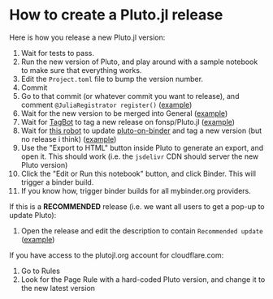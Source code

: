 # How to create a Pluto.jl release

Here is how you release a new Pluto.jl version:
1. Wait for tests to pass.
1. Run the new version of Pluto, and play around with a sample notebook to make sure that everything works.
2. Edit the `Project.toml` file to bump the version number.
3. Commit
4. Go to that commit (or whatever commit you want to release), and comment `@JuliaRegistrator register()` ([example](https://github.com/fonsp/Pluto.jl/commit/9482350b9101a7ece63919a40e453bf1912fd610))
5. Wait for the new version to be merged into General ([example](https://github.com/JuliaRegistries/General/pull/38455))
6. Wait for [TagBot](https://github.com/fonsp/Pluto.jl/actions/workflows/TagBot.yml) to tag a new release on fonsp/Pluto.jl ([example](https://github.com/fonsp/Pluto.jl/releases/tag/v0.14.8))
7. Wait for [this robot](https://github.com/fonsp/pluto-on-binder/actions/workflows/ReleaseLatest.yml) to update [pluto-on-binder](https://github.com/fonsp/pluto-on-binder) and tag a new version (but no release i think) ([example](https://github.com/fonsp/pluto-on-binder/tags))
8. Use the "Export to HTML" button inside Pluto to generate an export, and open it. This should work (i.e. the `jsdelivr` CDN should server the new Pluto version)
9. Click the "Edit or Run this notebook" button, and click Binder. This will trigger a binder build.
10. If you know how, trigger binder builds for all mybinder.org providers.

If this is a **RECOMMENDED** release (i.e. we want all users to get a pop-up to update Pluto):
1. Open the release and edit the description to contain `Recommended update` ([example](https://github.com/fonsp/Pluto.jl/releases/tag/v0.14.7))

If you have access to the plutojl.org account for cloudflare.com:
1. Go to Rules
10. Look for the Page Rule with a hard-coded Pluto version, and change it to the new latest version
